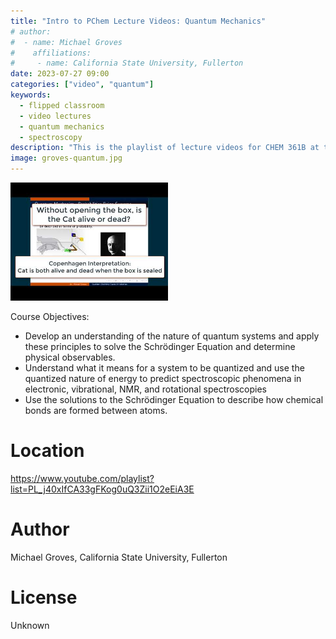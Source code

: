 ```yaml
---
title: "Intro to PChem Lecture Videos: Quantum Mechanics"
# author:
#  - name: Michael Groves
#    affiliations:
#     - name: California State University, Fullerton
date: 2023-07-27 09:00
categories: ["video", "quantum"]
keywords:
  - flipped classroom
  - video lectures
  - quantum mechanics
  - spectroscopy
description: "This is the playlist of lecture videos for CHEM 361B at the California State University, Fullerton (CSUF). CHEM361B is a flipped, semester-long physical chemistry course which covers quantum mechanics, spectroscopy, and bonding."
image: groves-quantum.jpg
---
```

<img src="groves-quantum.jpg" width="50%">

Course Objectives:

-   Develop an understanding of the nature of quantum systems and apply these principles to solve the Schrödinger Equation and determine physical observables.
-   Understand what it means for a system to be quantized and use the quantized nature of energy to predict spectroscopic phenomena in electronic, vibrational, NMR, and rotational spectroscopies
-   Use the solutions to the Schrödinger Equation to describe how chemical bonds are formed between atoms.


# Location

<https://www.youtube.com/playlist?list=PL_j40xIfCA33gFKog0uQ3Zii1O2eEiA3E>


# Author

Michael Groves, California State University, Fullerton


# License

Unknown

<span hidden>KEYWORDS: flipped classroom, video lectures, quantum mechanics, spectroscopy</span>

